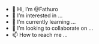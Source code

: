 - 👋 Hi, I’m @Fathuro
- 👀 I’m interested in ...
- 🌱 I’m currently learning ...
- 💞️ I’m looking to collaborate on ...
- 📫 How to reach me ...

<!---
Fathuro/Fathuro is a ✨ special ✨ repository because its `README.md` (this file) appears on your GitHub profile.
You can click the Preview link to take a look at your changes.
--->
